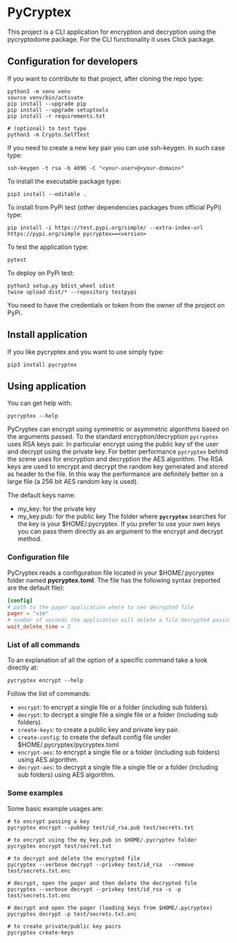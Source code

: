 # PyCryptex
This project is a CLI application for encryption and decryption using the pycryptodome package. For the CLI functionality it uses
Click package.


## Configuration for developers

If you want to contribute to that project, after cloning the repo type:
```shell script
python3 -m venv venv
source venv/bin/activate
pip install --upgrade pip
pip install --upgrade setuptools
pip install -r requirements.txt

# (optional) to test type
python3 -m Crypto.SelfTest
```

If you need to create a new key pair you can use ssh-keygen. In such case type:
```shell script
ssh-keygen -t rsa -b 4096 -C "<your-user>@<your-domain>"
```

To install the executable package type:
````shell script
pip3 install --editable .
````

To install from PyPi test (other dependencies packages from official PyPi) type:
````shell script
pip install -i https://test.pypi.org/simple/ --extra-index-url https://pypi.org/simple pycryptex==<version>
````

To test the application type:
```shell script
pytest
```

To deploy on PyPi test:
```shell script
python3 setup.py bdist_wheel sdist
twine upload dist/* --repository testpypi
```
You need to have the credentials or token from the owner of the project on PyPi.

## Install application

If you like pycryptex and you want to use simply type:
```shell script
pip3 install pycryptex
```

## Using application

You can get help with:
````shell script
pycryptex --help
````

PyCryptex can encrypt using symmetric or asymmetric algorithms based on the arguments passed.
To the standard encryption/decryption ``pycryptex`` uses RSA keys pair. In particular encrypt using the public key of the user and decrypt
using the private key. For better performance ``pycryptex`` behind the scene uses for encryption and decryption the AES algorithm.
The RSA keys are used to encrypt and decrypt the random key generated and stored as header to the file.
In this way the performance are definitely better on a large file (a 256 bit AES random key is used).


The default keys name:
- my_key: for the private key
- my_key.pub: for the public key
The folder where **`pycryptex`** searches for the key is your $HOME/.pycryptex. If you prefer to use your own
keys you can pass them directly as an argument to the encrypt and decrypt method.

### Configuration file

PyCryptex reads a configuration file located in your $HOME/.pycryptex folder named **pycryptex.toml**.
The file has the following syntax (reported are the default file):
```toml
[config]
# path to the pager application where to see decrypted file
pager = "vim"
# number of seconds the application will delete a file decrypted passing the s option flag
wait_delete_time = 2
```

### List of all commands

To an explanation of all the option of a specific command take a look directly at:
```shell script
pycryptex encrypt --help
```

Follow the list of commands:
- `encrypt`: to encrypt a single file or a folder (including sub folders).
- `decrypt`: to decrypt a single file a single file or a folder (including sub folders).
- `create-keys`: to create a public key and private key pair.
- `create-config`: to create the default config file under $HOME/.pycryptex/pycryptex.toml
- `encrypt-aes`: to encrypt a single file or a folder (including sub folders) using AES algorithm.
- `decrypt-aes`: to decrypt a single file a single file or a folder (including sub folders) using AES algorithm.

### Some examples
Some basic example usages are:
````shell script
# to encrypt passing a key
pycryptex encrypt --pubkey test/id_rsa.pub test/secrets.txt

# to encrypt using the my_key.pub in $HOME/.pycryptex folder
pycryptex encrypt test/secret.txt

# to decrypt and delete the encrypted file
pycryptex --verbose decrypt --privkey test/id_rsa  --remove test/secrets.txt.enc

# decrypt, open the pager and then delete the decrypted file
pycryptex --verbose decrypt --privkey test/id_rsa -s -p  test/secrets.txt.enc

# decrypt and open the pager (loading keys from $HOME/.pycryptex)
pycryptex decrypt -p test/secrets.txt.enc

# to create private/public key pairs
pycryptex create-keys
````